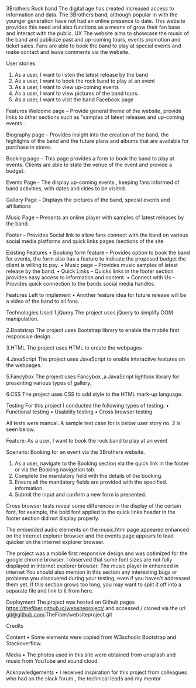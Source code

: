 3Brothers Rock band
The digital age has created increased access to information and data. The 3Brothers band, although popular in with the younger generation have not had an online presence to date. This website provides this need and also functions as a means of grow their fan base and interact with the public.
UX
The website aims to showcase the music of the band and publicize past and up-coming tours, events promotion and ticket sales. Fans are able to book the band to play at special events and make contact and leave comments via the website.

User stories
1.	As a user, I want to listen the latest release by the band
2.	As a user, I want to book the rock band to play at an event
3.	As a user, I want to view  up-coming events
4.	As a user, I want to view pictures of the band tours.
5.	As a user, I want to visit the band Facebook page

Features
Welcome page – Provide general theme of the website, provide links to other sections such as “samples of latest releases and up-coming events .

Biography page – Provides insight into the creation of the band, the highlights of the band and the future plans and albums that are available for purchase in stores.

Booking page – This page provides  a form to book the band to play at events. Clients are able to state the venue of the event and provide a budget.

Events Page  -  The display up-coming events , keeping fans informed of band activities, with dates and cities to be visited.

Gallery Page – Displays the pictures of the band, special events and affiliations

Music Page – Presents an online player with samples of latest releases by the band.

Footer – Provides Social link to allow fans connect with the band on various social media platforms and quick links pages /sections of the site

Existing Features
•	Booking form feature – Provides option to book the band for events, the form also has a feature to indicate the proposed budget the client is willing to pay.
•	Music page – Provides music samples of latest release by the band.
•	Quick Links – Quicks links in the footer section provides easy access to information and content.
•	Connect with Us – Provides quick connection to the bands social media handles.


Features Left to Implement
•	Another feature idea for future release will be a video of the band to all fans.

Technologies Used
1.jQuery
The project uses jQuery to simplify DOM manipulation.

2.Bootstrap
The project uses Bootstrap library to enable the mobile first responsive design.

3.HTML
The project uses HTML to create the webpages

4.JavaScript
The project uses JavaScript to enable interactive features on the webpages.

5.Fancybox
The project uses Fancybox ,a JavaScript lightbox library for presenting various types of gallery.

6.CSS
The project uses CSS to add style to the HTML mark-up language.

Testing
For this project I conducted the following types of testing:
•	Functional testing
•	Usability testing
•	Cross browser testing

All tests were manual. A sample test case for  is below user story no. 2 is seen below.

Feature: As a user, I want to book the rock band to play at an event

Scenario: Booking for an event via the 3Brothers website.

1.	As a user, navigate to the Booking section via the quick link in the footer or via the Booking navigation tab.
2.	Complete the mandatory field with the details of the booking.
3.	Ensure all the mandatory fields are provided with the specified. information.
4.	Submit the input and confirm a new form is presented.

Cross browser tests reveal some differences in the display of the certain font, for example, the bold font applied to the quick links header in the footer section did not display properly.

The embedded audio elements on the music.html page appeared enhanced on the internet explorer browser and the events page appears to load quicker on the internet explorer browser.

The project was a mobile first responsive design  and was optimized for the google chrome browser. I observed that some font sizes are not fully displayed in Internet explorer browser. The music player in enhanced in internet
You should also mention in this section any interesting bugs or problems you discovered during your testing, even if you haven't addressed them yet.
If this section grows too long, you may want to split it off into a separate file and link to it from here.

Deployment
The project was hosted on Github pages https://thefiber.github.io/websiteproject/
 and accessed / cloned via the url  git@github.com:TheFiber/websiteproject.git

Credits

Content
•	Some elements were copied from W3schools Bootstrap and Stackoverflow.

Media
•	The photos used in this site were obtained from unsplash and music from YouTube and sound cloud.

Acknowledgements
•	I received inspiration for this project from colleagues who had on the slack forum , the technical leads and my mentor
